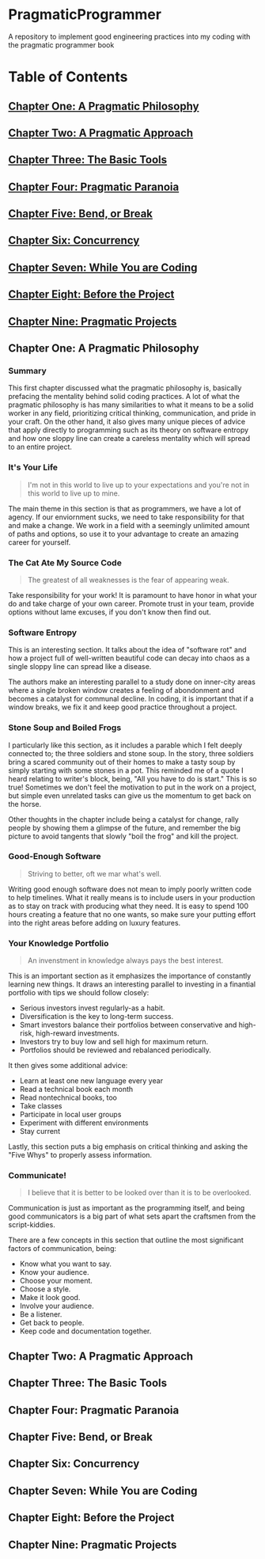 # PragmaticProgrammer

A repository to implement good engineering practices into my coding with the pragmatic programmer book

# Table of Contents

## [Chapter One: A Pragmatic Philosophy](https://github.com/dmkaner/PragmaticProgrammer#chapter-one-a-pragmatic-philosophy)

## [Chapter Two: A Pragmatic Approach](https://github.com/dmkaner/PragmaticProgrammer#chapter-two-a-pragmatic-approach)

## [Chapter Three: The Basic Tools](https://github.com/dmkaner/PragmaticProgrammer#chapter-three-the-basic-tools)

## [Chapter Four: Pragmatic Paranoia](https://github.com/dmkaner/PragmaticProgrammer#chapter-four-pragmatic-paranoia)

## [Chapter Five: Bend, or Break](https://github.com/dmkaner/PragmaticProgrammer#chapter-five-bend-or-break)

## [Chapter Six: Concurrency](https://github.com/dmkaner/PragmaticProgrammer#chapter-six-concurrency)

## [Chapter Seven: While You are Coding](https://github.com/dmkaner/PragmaticProgrammer#chapter-seven-while-you-are-coding)

## [Chapter Eight: Before the Project](https://github.com/dmkaner/PragmaticProgrammer#chapter-eight-before-the-project)

## [Chapter Nine: Pragmatic Projects](https://github.com/dmkaner/PragmaticProgrammer#chapter-nine-pragmatic-projects)



## Chapter One: A Pragmatic Philosophy

### Summary
This first chapter discussed what the pragmatic philosophy is, basically prefacing the mentality behind solid coding practices. A lot of what the pragmatic philosophy is has many similarities to what it means to be a solid worker in any field, prioritizing critical thinking, communication, and pride in your craft. On the other hand, it also gives many unique pieces of advice that apply directly to programming such as its theory on software entropy and how one sloppy line can create a careless mentality which will spread to an entire project. 

### It's Your Life
> I'm not in this world to live up to your expectations and you're not in this world to live up to mine.

The main theme in this section is that as programmers, we have a lot of agency. If our enviornment sucks, we need to take responsibility for that and make a change. We work in a field with a seemingly unlimited amount of paths and options, so use it to your advantage to create an amazing career for yourself.

### The Cat Ate My Source Code
> The greatest of all weaknesses is the fear of appearing weak.

Take responsibility for your work! It is paramount to have honor in what your do and take charge of your own career. Promote trust in your team, provide options without lame excuses, if you don't know then find out.

### Software Entropy
This is an interesting section. It talks about the idea of "software rot" and how a project full of well-written beautiful code can decay into chaos as a single sloppy line can spread like a disease. 

The authors make an interesting parallel to a study done on inner-city areas where a single broken window creates a feeling of abondonment and becomes a catalyst for communal decline. In coding, it is important that if a window breaks, we fix it and keep good practice throughout a project.

### Stone Soup and Boiled Frogs
I particularly like this section, as it includes a parable which I felt deeply connected to; the three soldiers and stone soup. In the story, three soldiers bring a scared community out of their homes to make a tasty soup by simply starting with some stones in a pot. This reminded me of a quote I heard relating to writer's block, being, "All you have to do is start." This is so true! Sometimes we don't feel the motivation to put in the work on a project, but simple even unrelated tasks can give us the momentum to get back on the horse.

Other thoughts in the chapter include being a catalyst for change, rally people by showing them a glimpse of the future, and remember the big picture to avoid tangents that slowly "boil the frog" and kill the project. 

### Good-Enough Software
> Striving to better, oft we mar what's well.

Writing good enough software does not mean to imply poorly written code to help timelines. What it really means is to include users in your production as to stay on track with producing what they need. It is easy to spend 100 hours creating a feature that no one wants, so make sure your putting effort into the right areas before adding on luxury features. 

### Your Knowledge Portfolio
> An invenstment in knowledge always pays the best interest. 

This is an important section as it emphasizes the importance of constantly learning new things. It draws an interesting parallel to investing in a finantial portfolio with tips we should follow closely:
- Serious investors invest regularly-as a habit.
- Diversification is the key to long-term success.
- Smart investors balance their portfolios between conservative and high-risk, high-reward investments.
- Investors try to buy low and sell high for maximum return.
- Portfolios should be reviewed and rebalanced periodically.

It then gives some additional advice:
- Learn at least one new language every year
- Read a technical book each month
- Read nontechnical books, too
- Take classes
- Participate in local user groups
- Experiment with different environments
- Stay current

Lastly, this section puts a big emphasis on critical thinking and asking the "Five Whys" to properly assess information. 

### Communicate!
> I believe that it is better to be looked over than it is to be overlooked.

Communication is just as important as the programming itself, and being good communicators is a big part of what sets apart the craftsmen from the script-kiddies.

There are a few concepts in this section that outline the most significant factors of communication, being:
- Know what you want to say.
- Know your audience. 
- Choose your moment. 
- Choose a style.
- Make it look good.
- Involve your audience.
- Be a listener.
- Get back to people.
- Keep code and documentation together.



## Chapter Two: A Pragmatic Approach

## Chapter Three: The Basic Tools

## Chapter Four: Pragmatic Paranoia

## Chapter Five: Bend, or Break

## Chapter Six: Concurrency

## Chapter Seven: While You are Coding

## Chapter Eight: Before the Project

## Chapter Nine: Pragmatic Projects
